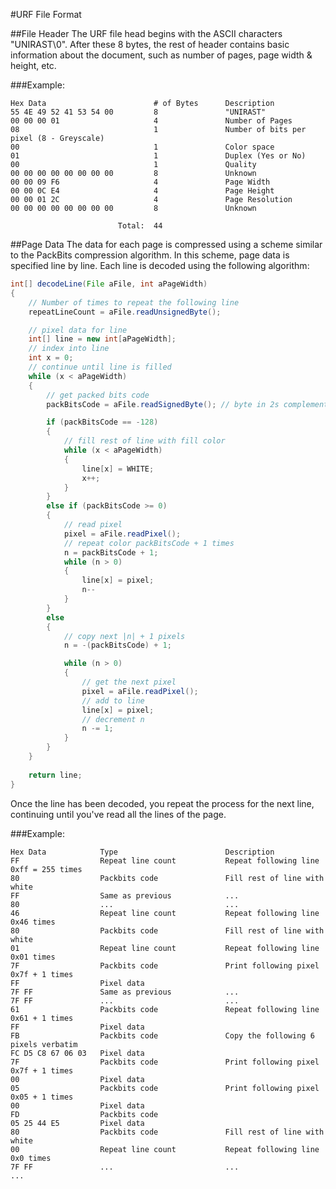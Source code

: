#URF File Format

##File Header
The URF file head begins with the ASCII characters "UNIRAST\0". After these 8 bytes, the rest of header contains basic information about the document, such as number of pages, page width & height, etc.

###Example:

```
Hex Data						# of Bytes		Description
55 4E 49 52 41 53 54 00			8				"UNIRAST"
00 00 00 01 					4				Number of Pages
08 								1				Number of bits per pixel (8 - Greyscale)
00 								1				Color space
01 								1				Duplex (Yes or No)
00 								1				Quality
00 00 00 00 00 00 00 00 		8				Unknown
00 00 09 F6 					4				Page Width
00 00 0C E4 					4				Page Height
00 00 01 2C 					4				Page Resolution
00 00 00 00 00 00 00 00			8				Unknown

						Total:	44
```
						
##Page Data
The data for each page is compressed using a scheme similar to the PackBits compression algorithm. In this scheme, page data is specified line by line. Each line is decoded using the following algorithm:

````java
int[] decodeLine(File aFile, int aPageWidth)
{
	// Number of times to repeat the following line
	repeatLineCount = aFile.readUnsignedByte();

	// pixel data for line
	int[] line = new int[aPageWidth];
	// index into line
	int x = 0;
	// continue until line is filled
	while (x < aPageWidth)
	{
		// get packed bits code
		packBitsCode = aFile.readSignedByte(); // byte in 2s complement

		if (packBitsCode == -128)
		{
			// fill rest of line with fill color
			while (x < aPageWidth)
			{
				line[x] = WHITE;
				x++;
			}
		}
		else if (packBitsCode >= 0)
		{
			// read pixel
			pixel = aFile.readPixel();
			// repeat color packBitsCode + 1 times
			n = packBitsCode + 1;
			while (n > 0)
			{
				line[x] = pixel;
				n--
			}
		}
		else
		{
			// copy next |n| + 1 pixels
			n = -(packBitsCode) + 1;

			while (n > 0)
			{
				// get the next pixel
				pixel = aFile.readPixel();
				// add to line
				line[x] = pixel;
				// decrement n
				n -= 1;
			}
		}
	}
	
	return line;
}
````
	
Once the line has been decoded, you repeat the process for the next line, continuing until you've read all the lines of the page.

###Example:

```
Hex Data			Type						Description
FF 					Repeat line	count			Repeat following line 0xff = 255 times
80 					Packbits code				Fill rest of line with white
FF 					Same as previous			...
80 					...							...
46 					Repeat line count			Repeat following line 0x46 times
80 					Packbits code				Fill rest of line with white
01					Repeat line count			Repeat following line 0x01 times 
7F					Packbits code				Print following pixel 0x7f + 1 times 
FF					Pixel data					
7F FF				Same as previous			...
7F FF 				...							...
61					Packbits code				Repeat following line 0x61 + 1 times
FF				 	Pixel data
FB					Packbits code				Copy the following 6 pixels verbatim
FC D5 C8 67 06 03 	Pixel data
7F 					Packbits code				Print following pixel 0x7f + 1 times
00 					Pixel data
05 					Packbits code				Print following pixel 0x05 + 1 times
00 					Pixel data
FD 					Packbits code
05 25 44 E5 		Pixel data
80 					Packbits code				Fill rest of line with white
00 					Repeat line	count			Repeat following line 0x0 times
7F FF 				...							...
...
```
